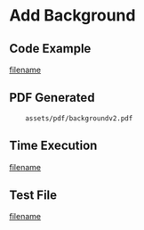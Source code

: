 # Add Background

## Code Example
[filename](../../assets/examples/background/v2/main.go  ':include :type=code')

## PDF Generated
```pdf
	assets/pdf/backgroundv2.pdf
```

## Time Execution
[filename](../../assets/text/backgroundv2.txt  ':include :type=code')

## Test File
[filename](https://raw.githubusercontent.com/johnfercher/maroto/master/test/maroto/examples/background.json  ':include :type=code')